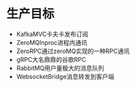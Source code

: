﻿# 生产目标- KafkaMVC卡夫卡发布订阅- ZeroMQInproc进程内通讯- ZeroRPC通过zeroMQ实现的一种RPC通讯- gRPC大名鼎鼎的谷歌RPC- RabbitMQ用户量极大的消息队列- WebsocketBridge消息转发到客户端